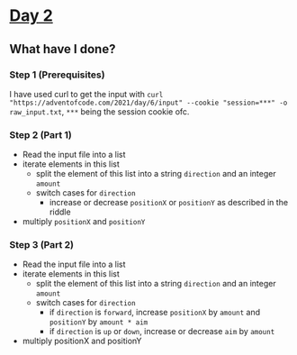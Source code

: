 # [Day 2](https://adventofcode.com/2021/day/6)
## What have I done?
### Step 1 (Prerequisites)
I have used curl to get the input with `curl "https://adventofcode.com/2021/day/6/input" --cookie "session=***" -o raw_input.txt`, `***` being the session cookie ofc.

### Step 2 (Part 1)
- Read the input file into a list
- iterate elements in this list
  - split the element of this list into a string `direction` and an integer `amount`
  - switch cases for `direction`
    - increase or decrease `positionX` or `positionY` as described in the riddle
- multiply `positionX` and `positionY`
### Step 3 (Part 2)
- Read the input file into a list
- iterate elements in this list
  - split the element of this list into a string `direction` and an integer `amount`
  - switch cases for `direction`
    - if `direction` is `forward`, increase `positionX` by `amount` and `positionY` by `amount * aim`
    - if `direction` is `up` or `down`, increase or decrease `aim` by `amount`
- multiply positionX and positionY